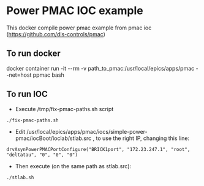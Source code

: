 # Power PMAC IOC example

This docker compile power pmac example from pmac ioc (https://github.com/dls-controls/pmac)

## To run docker

docker container run -it --rm -v path_to_pmac:/usr/local/epics/apps/pmac --net=host ppmac bash

## To run IOC

* Execute /tmp/fix-pmac-paths.sh script

`./fix-pmac-paths.sh` 

* Edit /usr/local/epics/apps/pmac/iocs/simple-power-pmac/iocBoot/ioclab/stlab.src , to use the right IP, changing this line:

`drvAsynPowerPMACPortConfigure("BRICK1port", "172.23.247.1", "root", "deltatau", "0", "0", "0")`

* Then execute (on the same path as stlab.src):

`./stlab.sh`
